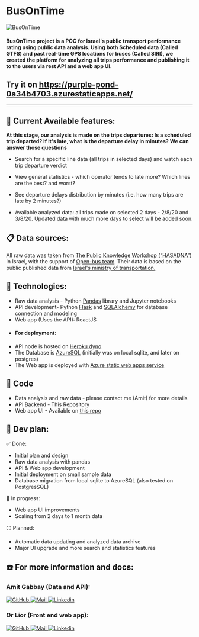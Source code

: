 # BusOnTime 
![BusOnTime](https://i.imgur.com/IRymGE8.jpg)    
    
#### BusOnTime project is a POC for Israel's public transport performance rating using public data analysis. Using both Scheduled data (Called GTFS) and past real-time GPS locations for buses (Called SIRI), we created the platform for analyzing all trips performance and publishing it to the users via rest API and a web app UI.    
 ## Try it on https://purple-pond-0a34b4703.azurestaticapps.net/    
---
 ## :bus:  Current Available features:    
 **At this stage, our analysis is made on the trips departures: Is a scheduled trip departed? If it's late, what is the departure delay in minutes? We can answer those questions**    
- Search for a specific line data (all trips in selected days) and watch each trip departure verdict    
     
 - View general statistics - which operator tends to late more? Which lines are the best? and worst?    
     
 - See departure delays distribution by minutes (i.e. how many trips are late by 2 minutes?)    
    
- Available analyzed data: all trips made on selected 2 days - 2/8/20 and 3/8/20.  Updated data with much more days to select will be added soon.    
    
    
## :clipboard: Data sources:
 All raw data was taken from [The Public Knowledge Workshop (“HASADNA”)](https://www.hasadna.org.il/en/) In Israel, with the support of [Open-bus team](https://github.com/hasadna/open-bus). Their data is based on the public published data from [Israel's ministry of transportation.](https://www.gov.il/he/departments/general/real_time_information_siri)    
      
##  :rocket: Technologies:    
 - Raw data analysis - Python [Pandas](https://pandas.pydata.org/) library and Jupyter notebooks    
- API development- Python [Flask](https://flask.palletsprojects.com/) and [SQLAlchemy](https://www.sqlalchemy.org/) for database connection and modeling    
- Web app (Uses the API): ReactJS    
- #### For deployment:    
 - API node is hosted on [Heroku dyno](https://www.heroku.com/dynos)    
  - The Database is [AzureSQL](https://azure.microsoft.com/en-us/services/azure-sql/) (initially was on local sqlite, and later on postgres)    
  - The Web app is deployed with [Azure static web apps service](https://azure.microsoft.com/en-us/services/app-service/static/)    
    
## :floppy_disk: Code    
 - Data analysis and raw data - please contact me (Amit) for more details    
- API Backend - This Repository    
- Web app UI - Available on [this repo](https://github.com/OrLior/BusOnTime-App/tree/deploy) 
    
    
## :construction: Dev plan:    
 :white_check_mark: Done:    
- Initial plan and design    
- Raw data analysis with pandas    
- API & Web app development    
- Initial deployment on small sample data    
- Database migration from local sqlite to AzureSQL (also tested on PostgresSQL)     
    
:arrows_counterclockwise: In progress:    
- Web app UI improvements    
- Scaling from 2 days to 1 month data    
    
:white_circle: Planned:    
 - Automatic data updating and analyzed data archive    
- Major UI upgrade and more search and statistics features     
    
## :phone: For more information and docs:
 ### Amit Gabbay (Data and API):     
 [![GitHub](https://img.shields.io/badge/github%20-%23121011.svg?&style=for-the-badge&logo=github&logoColor=white) ](https://github.com/AmitGabbay) [      ![Mail](https://img.shields.io/badge/Gmail-D14836?style=for-the-badge&logo=gmail&logoColor=white) ](mailto:amit.gabbay1@gmail.com) [![Linkedin](https://img.shields.io/badge/linkedin%20-%230077B5.svg?&style=for-the-badge&logo=linkedin&logoColor=white) ](https://linkedin.com/in/amit-gabbay) 
 ### Or Lior (Front end web app):    
 [![GitHub](https://img.shields.io/badge/github%20-%23121011.svg?&style=for-the-badge&logo=github&logoColor=white) ](https://github.com/OrLior) [      ![Mail](https://img.shields.io/badge/Gmail-D14836?style=for-the-badge&logo=gmail&logoColor=white) ](mailto:or.lior92@gmail.com ) [![Linkedin](https://img.shields.io/badge/linkedin%20-%230077B5.svg?&style=for-the-badge&logo=linkedin&logoColor=white) ](https://www.linkedin.com/in/or-lior-7962b519b/)
